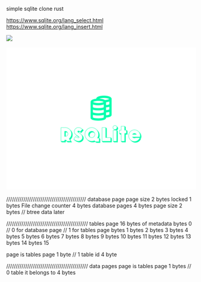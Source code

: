 simple sqlite clone rust

https://www.sqlite.org/lang_select.html
https://www.sqlite.org/lang_insert.html

![](https://raw.githubusercontent.com/ilyes-guy/github-stats/master/generated/overview.svg#gh-dark-mode-only)


<img height='' src='./logos/logo.svg'>



////////////////////////////////////////// database page
page size                  2 bytes
locked                     1 bytes
File change counter        4 bytes
database pages             4 bytes
page size                  2 bytes
// btree data later





/////////////////////////////////////////// tables page
16 bytes of metadata
bytes 0 // 0 for database page 
        // 1 for tables page
bytes 1
bytes 2
bytes 3
bytes 4
bytes 5
bytes 6
bytes 7
bytes 8
bytes 9
bytes 10
bytes 11
bytes 12
bytes 13
bytes 14
bytes 15

page is tables page                 1 byte // 1
table id                            4 byte






/////////////////////////////////////////// data pages
page is tables page                 1 bytes // 0
table it belongs to                 4 bytes